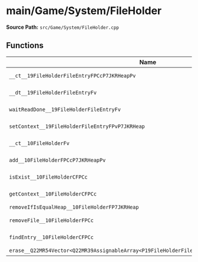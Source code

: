 # main/Game/System/FileHolder

**Source Path:** `src/Game/System/FileHolder.cpp`

## Functions

| Name | Address | Match % |
|------|---------|---------|
| `__ct__19FileHolderFileEntryFPCcP7JKRHeapPv` | `0x80398EA0` | :white_check_mark: (100.0%) |
| `__dt__19FileHolderFileEntryFv` | `0x80398F20` | :white_check_mark: (100.0%) |
| `waitReadDone__19FileHolderFileEntryFv` | `0x80398F8C` | :white_check_mark: (100.0%) |
| `setContext__19FileHolderFileEntryFPvP7JKRHeap` | `0x80398FD8` | :white_check_mark: (100.0%) |
| `__ct__10FileHolderFv` | `0x80399020` | :white_check_mark: (100.0%) |
| `add__10FileHolderFPCcP7JKRHeapPv` | `0x80399070` | :white_check_mark: (100.0%) |
| `isExist__10FileHolderCFPCc` | `0x803990EC` | :white_check_mark: (100.0%) |
| `getContext__10FileHolderCFPCc` | `0x80399114` | :white_check_mark: (100.0%) |
| `removeIfIsEqualHeap__10FileHolderFP7JKRHeap` | `0x80399138` | :x: (0.0%) |
| `removeFile__10FileHolderFPCc` | `0x803991E4` | :white_check_mark: (100.0%) |
| `findEntry__10FileHolderCFPCc` | `0x8039925C` | :white_check_mark: (100.0%) |
| `erase__Q22MR54Vector<Q22MR39AssignableArray<P19FileHolderFileEntry>>FPP19FileHolderFileEntry` | `0x803992C8` | :x: (0.0%) |